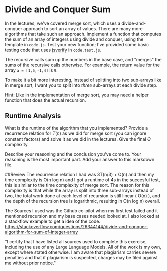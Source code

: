 # Divide and Conquer Sum

In the lectures, we've covered merge sort, which uses a divide-and-conquer
approach to sort an array of values. There are many more algorithms that take
such an approach. Implement a function that computes the sum of an array of
integers using divide and conquer, using the template in `code.js`. Test your
new function; I've provided some basic testing code that uses
[jsverify](https://jsverify.github.io/) in `code.test.js`.

The recursive calls sum up the numbers in the base case, and "merges" the sums
of the recursive calls otherwise. For example, the return value for the array `a
= [1,5,-1,4]` is `9`.

To make it a bit more interesting, instead of splitting into two sub-arrays like
in merge sort, I want you to split into *three* sub-arrays at each divide step.

Hint: Like in the implementation of merge sort, you may need a helper function
that does the actual recursion.

## Runtime Analysis

What is the runtime of the algorithm that you implemented? Provide a recurrence
relation for $T(n)$ as we did for merge sort (you can ignore constant factors)
and solve it as we did in the lectures. Give the final $\Theta$ complexity.

Describe your reasoning and the conclusion you've come to. Your reasoning is the
most important part. Add your answer to this markdown file.

##Review 
The recurrence relation I had was 3T(n/3) + O(n) and then my time complexity is O(n log n) and I got a runtime of 4s in the succesful test, this is similar to the time complexity of merge sort. The reason for this complexity is that while the array is split into three sub-arrays instead of two, the total work done at each level of recursion is still linear ( O(n) ), and the depth of the recursion tree is logarithmic, resulting in  O(n log n)  overall.

The Sources I used was the Github co-pilot when my first test failed and it mentioned recursion and my base cases needed looked at. I also looked at a stackflow example to get a idea of the code. https://stackoverflow.com/questions/26344144/divide-and-conquer-algorithm-for-sum-of-integer-array 

"I certify that I have listed all sources used to complete this exercise, including the use of any Large Language Models. All of the work is my own, except where stated otherwise. I am aware that plagiarism carries severe penalties and that if plagiarism is suspected, charges may be filed against me without prior notice."
